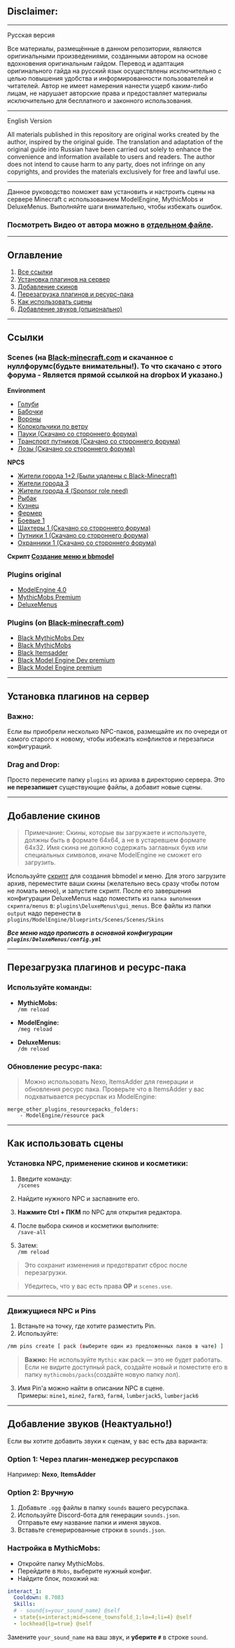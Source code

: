 ## Disclaimer:
---
Русская версия

Все материалы, размещённые в данном репозитории, являются оригинальными произведениями, созданными автором на основе вдохновения оригинальным гайдом. Перевод и адаптация оригинального гайда на русский язык осуществлены исключительно с целью повышения удобства и информированности пользователей и читателей. Автор не имеет намерения нанести ущерб каким-либо лицам, не нарушает авторские права и предоставляет материалы исключительно для бесплатного и законного использования.


---

English Version

All materials published in this repository are original works created by the author, inspired by the original guide. The translation and adaptation of the original guide into Russian have been carried out solely to enhance the convenience and information available to users and readers. The author does not intend to cause harm to any party, does not infringe on any copyrights, and provides the materials exclusively for free and lawful use.

---

Данное руководство поможет вам установить и настроить сцены на сервере Minecraft с использованием ModelEngine, MythicMobs и DeluxeMenus. Выполняйте шаги внимательно, чтобы избежать ошибок.

### Посмотреть Видео от автора можно в [отдельном файле](https://github.com/Kanorto/Scenes-Public-Guide/blob/main/VideoGuide). 

---

## Оглавление

1. [Все ссылки](#ссылки)  
2. [Установка плагинов на сервер](#установка-плагинов-на-сервер)  
3. [Добавление скинов](#добавление-скинов)  
4. [Перезагрузка плагинов и ресурс-пака](#перезагрузка-плагинов-и-ресурс-пака)  
5. [Как использовать сцены](#как-использовать-сцены)
6. [Добавление звуков (опционально)](#добавление-звуков-опционально)  

---

## Ссылки

### Scenes (на [Black-minecraft.com](https://black-minecraft.com) и скачанное с нуллфорумс(будьте внимательны!). То что скачано с этого форума - Является прямой ссылкой на dropbox И указано.) 
  
**Environment**
- [Голуби](https://black-minecraft.com/resources/scenes-pigeons-environment.7999/) 
- [Бабочки](https://black-minecraft.com/resources/scenes-butterflies-environment.7989/) 
- [Вороны](https://black-minecraft.com/resources/scenes-crows-environment.7988/) 
- [Колокольчики по ветру](https://black-minecraft.com/resources/scenes-wind-chimes-environment.7998/)
- [Пауки (Скачано со стороннего форума)](https://www.dropbox.com/scl/fi/74k4v7e2cgfjtjv647ply/scenes_spiders.zip?rlkey=0kngowhr73ezddvd3isur9cog&st=c546sa45&dl=0)
- [Транспорт путников (Скачано со стороннего форума)](https://www.dropbox.com/scl/fi/87dc1c8fxkikv0yxe0yu9/4.0_scenes_wanderers_transport_vol1.zip?rlkey=hq9r4yn8mfbe2ckiwcs3u4pxv&st=imv6k23k&dl=0)
- [Лозы (Скачано со стороннего форума)](https://www.dropbox.com/scl/fi/3xzg0fhmzyu894b9axpbe/Scenes-jungle-vines.zip?rlkey=gvuwh3juhjopnzqed25n9mxwc&st=9g93qdwl&dl=0)
  
**NPCS**
  
- [Жители города 1+2 (Были удалены с Black-Minecraft)](https://www.dropbox.com/scl/fi/6cy4jmtry569fjsds3ph3/scenes_townsfolks_vol1-2.zip?rlkey=kdm3li0dpkeqm2g4bcf3lqfo0&st=esawnm6a&dl=0)
- [Жители города 3](https://black-minecraft.com/resources/scenes-townsfolks-vol-3-npc.8876/)
- [Жители города 4 (Sponsor role need)](https://black-minecraft.com/resources/scenes-townsfolks-vol-4-npc.8886/)
- [Рыбак](https://black-minecraft.com/resources/scenes-fishermen-npc.9038/)
- [Кузнец](https://black-minecraft.com/resources/scenes-blacksmith-npc.7846/) 
- [Фермер](https://black-minecraft.com/resources/scenes-farmers-npc.9037/)
- [Боевые 1](https://black-minecraft.com/resources/scenes-combat-vol-1-npc.8881/)
- [Шахтеры 1 (Скачано со стороннего форума)](https://www.dropbox.com/scl/fi/tmah3d9kmsl9fca2kxhba/Scenes-Miners-1.zip?rlkey=zw7z9qrkq4jqogdyvsa2vx1ig&st=fbh9mqb0&dl=0)
- [Путники 1 (Скачано со стороннего форума)](https://www.dropbox.com/scl/fi/sj7ismn60i4bjoc3d1wax/Scenes-wanderers-vol-1-1.zip?rlkey=zvxvnrvpoodjtx8f41zj9feml&st=85nm1xqg&dl=0)
- [Охранники 1 (Скачано со стороннего форума)](https://www.dropbox.com/scl/fi/292elcmjm50os9hzayezh/Scenes-guards-vol-1-1.zip?rlkey=bexljcge1su0mwz0mkp4rpypg&st=t7tiyfkh&dl=0)
  
**Скрипт [Создание меню и bbmodel](https://black-minecraft.com/resources/scenes-tool-change-skin.8640/)**

### Plugins **original**
- [ModelEngine 4.0](https://www.spigotmc.org/resources/modelengine.79477/)  
- [MythicMobs Premium](https://www.mythicmobs.net/index.php?pages/store/)  
- [DeluxeMenus](https://www.spigotmc.org/resources/deluxemenus.11734/)

### Plugins (on [Black-minecraft.com](https://black-minecraft.com)) 
- [Black MythicMobs Dev](https://black-minecraft.com/resources/mythicmobs-dev-builds-premium.4171/ )
- [Black MythicMobs](https://black-minecraft.com/resources/mythicmobs-premium.1180/) 
- [Black Itemsadder](https://black-minecraft.com/resources/itemsadder.27/)
- [Black Model Engine Dev premium](https://black-minecraft.com/resources/model-engine-premium-4-x.3815/)
- [Black Model Engine premium](https://black-minecraft.com/resources/conxeptworks-model-engine.1086/)  

---

## Установка плагинов на сервер

### **Важно:**
Если вы приобрели несколько NPC-паков, размещайте их по очереди от самого старого к новому, чтобы избежать конфликтов и перезаписи конфигураций.

### **Drag and Drop:**
Просто перенесите папку `plugins` из архива в директорию сервера. Это **не перезапишет** существующие файлы, а добавит новые сцены.

---

## Добавление скинов

> Примечание: Скины, которые вы загружаете и используете, должны быть в формате 64x64, а не в устаревшем формате 64x32.
> Имя скина не должно содержать заглавных букв или специальных символов, иначе ModelEngine не сможет его загрузить.

Используйте [скрипт](https://black-minecraft.com/resources/scenes-tool-change-skin.8640/) для создания bbmodel и меню. Для этого загрузите архив, переместите ваши скины (желательно весь сразу чтобы потом не ломать меню), и запустите скрипт.
После его завершения конфигурации DeluxeMenus надо поместить из `папка выполнения скрипта/menus` в: `plugins\DeluxeMenus\gui_menus`. Все файлы из папки `output` надо перенести в `plugins/ModelEngine/blueprints/Scenes/Scenes/Skins` 

***Все меню надо прописать в основной конфигурации `plugins/DeluxeMenus/config.yml`***

---

## Перезагрузка плагинов и ресурс-пака

### Используйте команды:

- **MythicMobs:**  
    `/mm reload`
    
- **ModelEngine:**  
    `/meg reload`
    
- **DeluxeMenus:**  
    `/dm reload`
    

### Обновление ресурс-пака:

> Можно использовать Nexo, ItemsAdder для генерации и обновления ресурс пака. Проверьте что в ItemsAdder у вас подхватывается ресурспак из ModelEngine:
```
merge_other_plugins_resourcepacks_folders:
    - ModelEngine/resource pack
```

---

## Как использовать сцены

### Установка NPC, применение скинов и косметики:

1. Введите команду:  
    `/scenes`
    
2. Найдите нужного NPC и заспавните его.
    
3. **Нажмите Ctrl + ПКМ** по NPC для открытия редактора.
    
4. После выбора скинов и косметики выполните:  
    `/save-all`
    
5. Затем:  
    `/mm reload`
    

> Это сохранит изменения и предотвратит сброс после перезагрузки.

> Убедитесь, что у вас есть права **OP** и `scenes.use`.

---

### Движущиеся NPC и Pins

1. Встаньте на точку, где хотите разместить Pin.
2. Используйте:

```bash
/mm pins create [ pack (выберите один из предложенных паков в чате) ] [ Pin's name ]
```
> **Важно:** Не используйте `Mythic` как pack — это не будет работать.  
> Если не видите доступный pack, создайте новый и поместите его в папку `mythicmobs/packs`(создайте новую папку лол).

3. Имя Pin'а можно найти в описании NPC в сцене.  
    Примеры: `mine1`, `mine2`, `farm3`, `farm4`, `lumberjack5`, `lumberjack6`


---

## Добавление звуков (Неактуально!)

Если вы хотите добавить звуки к сценам, у вас есть два варианта:


### Option 1: Через плагин-менеджер ресурспаков

Например: **Nexo**, **ItemsAdder**

### Option 2: Вручную

1. Добавьте `.ogg` файлы в папку `sounds` вашего ресурспака.
2. Используйте Discord-бота для генерации `sounds.json`.  
    Отправьте ему название папки и именя звуков.
3. Вставьте сгенерированные строки в `sounds.json`.

### Настройка в MythicMobs:

- Откройте папку MythicMobs.
- Перейдите в `Mobs`, выберите нужный конфиг.
- Найдите блок, похожий на:

```yaml
interact_1:
  Cooldown: 8.7083
  Skills:
  # - sound{s=your_sound_name} @self
  - state{s=interact;mid=scene_townsfold_1;lo=4;li=4} @self
  - lockhead{lp=true} @self
```

Замените `your_sound_name` на ваш звук, и **уберите `#`** в строке `sound`.



 
